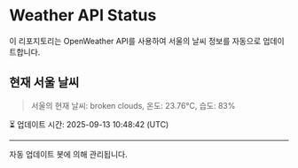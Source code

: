 
# Weather API Status

이 리포지토리는 OpenWeather API를 사용하여 서울의 날씨 정보를 자동으로 업데이트합니다.

## 현재 서울 날씨
> 서울의 현재 날씨: broken clouds, 온도: 23.76°C, 습도: 83%

⏳ 업데이트 시간: 2025-09-13 10:48:42 (UTC)

---
자동 업데이트 봇에 의해 관리됩니다.
